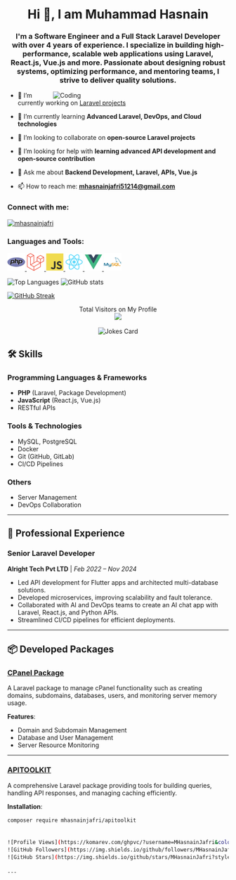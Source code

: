 <h1 align="center">Hi 👋, I am Muhammad Hasnain</h1>
<h3 align="center">I'm a Software Engineer and a Full Stack Laravel Developer with over 4 years of experience. I specialize in building high-performance, scalable web applications using Laravel, React.js, Vue.js and more. Passionate about designing robust systems, optimizing performance, and mentoring teams, I strive to deliver quality solutions.</h3>
<img align="right" alt="Coding" width="400" src="https://cdn.dribbble.com/users/1162077/screenshots/3848914/programmer.gif">

- 🔭 I’m currently working on [Laravel projects](https://github.com/MHasnainJafri)

- 🌱 I’m currently learning **Advanced Laravel, DevOps, and Cloud technologies**

- 👯 I’m looking to collaborate on **open-source Laravel projects**

- 🤝 I’m looking for help with **learning advanced API development and open-source contribution**

- 💬 Ask me about **Backend Development, Laravel, APIs, Vue.js**

- 📫 How to reach me: **mhasnainjafri51214@gmail.com**

<h3 align="left">Connect with me:</h3>
<p align="left">
  <a href="www.linkedin.com/in/mhasnainjafri" target="blank">
    <img align="center" src="https://raw.githubusercontent.com/rahuldkjain/github-profile-readme-generator/master/src/images/icons/Social/linked-in-alt.svg" alt="mhasnainjafri" height="30" width="40" />
  </a>
</p>

<h3 align="left">Languages and Tools:</h3>
<p align="left"> 
  <a href="https://www.php.net" target="_blank" rel="noreferrer"> 
    <img src="https://raw.githubusercontent.com/devicons/devicon/master/icons/php/php-original.svg" alt="php" width="40" height="40"/>
  </a> 
   <a href="https://www.php.net" target="_blank" rel="noreferrer"> 
    <img src="https://raw.githubusercontent.com/devicons/devicon/master/icons/laravel/laravel-original.svg" alt="php" width="40" height="40"/>
  </a> 
  <a href="https://www.javascript.com/" target="_blank" rel="noreferrer"> 
    <img src="https://raw.githubusercontent.com/devicons/devicon/master/icons/javascript/javascript-original.svg" alt="javascript" width="40" height="40"/>
  </a> 
  <a href="https://reactjs.org/" target="_blank" rel="noreferrer"> 
    <img src="https://raw.githubusercontent.com/devicons/devicon/master/icons/react/react-original.svg" alt="react" width="40" height="40"/>
  </a>
  <a href="https://vuejs.org/" target="_blank" rel="noreferrer"> 
    <img src="https://raw.githubusercontent.com/devicons/devicon/master/icons/vuejs/vuejs-original.svg" alt="vuejs" width="40" height="40"/>
  </a>
  <a href="https://www.mysql.com/" target="_blank" rel="noreferrer"> 
    <img src="https://raw.githubusercontent.com/devicons/devicon/master/icons/mysql/mysql-original-wordmark.svg" alt="mysql" width="40" height="40"/>
  </a>
</p>

![Top Languages](https://github-readme-stats.vercel.app/api/top-langs/?username=MHasnainJafri&layout=compact&theme=radical)
![GitHub stats](https://github-readme-stats.vercel.app/api?username=MHasnainJafri&show_icons=true&count_private=true&hide=prs,issues&theme=radical)

[![GitHub Streak](https://github-readme-streak-stats.herokuapp.com/?user=MHasnainJafri&layout=compact&theme=radical)](https://git.io/streak-stats)

<p align="center"> 
  Total Visitors on My Profile<br>
  <img src="https://profile-counter.glitch.me/MHasnainJafri/count.svg" />
</p>

<p align="center">
      <img src="https://readme-jokes.vercel.app/api" alt="Jokes Card" />
</p>


## 🛠️ Skills  

### Programming Languages & Frameworks  
- **PHP** (Laravel, Package Development)  
- **JavaScript** (React.js, Vue.js)  
- RESTful APIs  

### Tools & Technologies  
- MySQL, PostgreSQL  
- Docker  
- Git (GitHub, GitLab)  
- CI/CD Pipelines  

### Others  
- Server Management  
- DevOps Collaboration  

---



## 💼 Professional Experience  

### **Senior Laravel Developer**  
**Alright Tech Pvt LTD** | *Feb 2022 – Nov 2024*  
- Led API development for Flutter apps and architected multi-database solutions.  
- Developed microservices, improving scalability and fault tolerance.  
- Collaborated with AI and DevOps teams to create an AI chat app with Laravel, React.js, and Python APIs.  
- Streamlined CI/CD pipelines for efficient deployments.  

---

## 📦 Developed Packages  

### **[CPanel Package](https://github.com/MHasnainJafri/cpanel)**  

A Laravel package to manage cPanel functionality such as creating domains, subdomains, databases, users, and monitoring server memory usage.  

**Features**:  
- Domain and Subdomain Management  
- Database and User Management  
- Server Resource Monitoring  

---

### **[APITOOLKIT](https://github.com/MHasnainJafri/APITOOLKIT)**  

A comprehensive Laravel package providing tools for building queries, handling API responses, and managing caching efficiently.  

**Installation**:  
```bash  
composer require mhasnainjafri/apitoolkit


![Profile Views](https://komarev.com/ghpvc/?username=MHasnainJafri&color=blue)  
![GitHub Followers](https://img.shields.io/github/followers/MHasnainJafri?style=social)  
![GitHub Stars](https://img.shields.io/github/stars/MHasnainJafri?style=social)  

---
